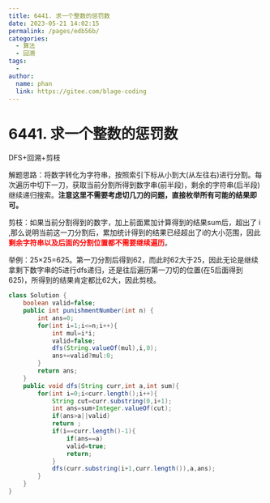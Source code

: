 ```yaml
---
title: 6441. 求一个整数的惩罚数
date: 2023-05-21 14:02:15
permalink: /pages/edb56b/
categories:
  - 算法
  - 回溯
tags:
  - 
author: 
  name: phan
  link: https://gitee.com/blage-coding
---
```

# 6441. 求一个整数的惩罚数

DFS+回溯+剪枝

解题思路：将数字转化为字符串，按照索引下标从小到大(从左往右)进行分割。每次遍历中切下一刀，获取当前分割所得到数字串(前半段)，剩余的字符串(后半段)继续递归搜索。**注意这里不需要考虑切几刀的问题，直接枚举所有可能的结果即可。**

剪枝：如果当前分割得到的数字，加上前面累加计算得到的结果sum后，超出了 i ,那么说明当前这一刀分割后，累加统计得到的结果已经超出了i的大小范围，因此<font color="red">**剩余字符串以及后面的分割位置都不需要继续遍历**</font>。

举例：25×25=625。第一刀分割后得到62，而此时62大于25，因此无论是继续拿剩下数字串的5进行dfs递归，还是往后遍历第一刀切的位置(在5后面得到625)，所得到的结果肯定都比62大，因此剪枝。

```java
class Solution {
    boolean valid=false;
    public int punishmentNumber(int n) {
        int ans=0;
        for(int i=1;i<=n;i++){
            int mul=i*i;
            valid=false;
            dfs(String.valueOf(mul),i,0);
            ans+=valid?mul:0;
        }
        return ans;
    }
    public void dfs(String curr,int a,int sum){
        for(int i=0;i<curr.length();i++){
            String cut=curr.substring(0,i+1);
            int ans=sum+Integer.valueOf(cut);
            if(ans>a||valid)
            return ;
            if(i==curr.length()-1){
                if(ans==a)
                valid=true;
                return;
            }
            dfs(curr.substring(i+1,curr.length()),a,ans);
        }
    }
}
```


